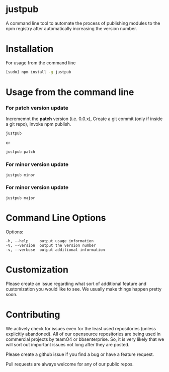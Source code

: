 # justpub
A command line tool to automate the process of publishing modules to the npm registry after automatically increasing the version number.


# Installation

For usage from the command line

```bash
[sudo] npm install -g justpub
```

# Usage from the command line

### For patch version update

Incrememnt the **patch** version (i.e. 0.0.x), Create a git commit (only if inside a git repo), Invoke npm publish.

    justpub

or

    justpub patch

### For minor version update

    justpub minor

### For minor version update

    justpub major

# Command Line Options

 Options:

    -h, --help     output usage information
    -V, --version  output the version number
    -v, --verbose  output additional information


# Customization

Please create an issue regarding what sort of additional feature and customization you would like to see. We usually make things happen pretty soon.

# Contributing

We actively check for issues even for the least used repositories (unless explicitly abandoned). All of our opensource repositories are being used in commercial projects by teamO4 or bbsenterprise. So, it is very likely that we will sort out important issues not long after they are posted.

Please create a github issue if you find a bug or have a feature request.

Pull requests are always welcome for any of our public repos.

